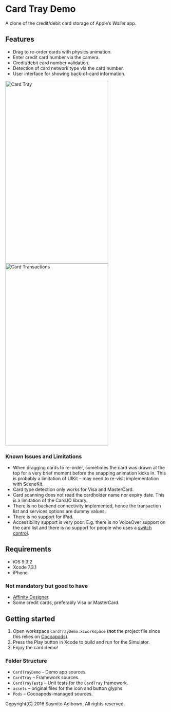 # Card Tray Demo

A clone of the credit/debit card storage of Apple’s _Wallet_ app. 

## Features

- Drag to re-order cards with physics animation.
- Enter credit card number via the camera.
- Credit/debit card number validation.
- Detection of card network type via the card number.
- User interface for showing back-of-card information.

<img src="https://cloud.githubusercontent.com/assets/176081/16175729/be0a0ddc-362a-11e6-9252-c8817dfc5838.png" alt="Card Tray" width="320" height="568">

<img src="https://cloud.githubusercontent.com/assets/176081/16175729/be0a0ddc-362a-11e6-9252-c8817dfc5838.png" alt="Card Transactions" width="320" height="568">

### Known Issues and Limitations

- When dragging cards to re-order, sometimes the card was drawn at the top for a very brief moment before the snapping animation kicks in. This is probably a limitation of UIKit – may need to re-visit implementation with SceneKit.
- Card type detection only works for Visa and MasterCard.
- Card scanning does not read the cardholder name nor expiry date. This is a limitation of the Card.IO library.
- There is no backend connectivity implemented, hence the transaction list and services options are dummy values.
- There is no support for iPad.
- Accessibility support is very poor. E.g. there is no VoiceOver support on the card list and there is no support for people who uses a [switch control](https://support.apple.com/en-sg/HT201370).

## Requirements

 - iOS 9.3.2
 - Xcode 7.3.1
 - iPhone

### Not mandatory but good to have
 - [Affinity Designer](https://itunes.apple.com/app/affinity-designer/id824171161?mt=12&at=10lvzo&ct=chzmv).
 - Some credit cards, preferably Visa or MasterCard.

## Getting started

1. Open workspace `CardTrayDemo.xcworkspace` (**not** the project file since this relies on [Cocoapods](https://cocoapods.org)).
2. Press the Play button in Xcode to build and run for the Simulator.
3. Enjoy the card demo!

### Folder Structure

- `CardTrayDemo` – Demo app sources.
- `CardTray` – Framework sources.
- `CardTrayTests` – Unit tests for the `CardTray` framework.
- `assets` – original files for the icon and button glyphs.
- `Pods` – Cocoapods-managed sources.


Copyright(C) 2016 Sasmito Adibowo. All rights reserved.

